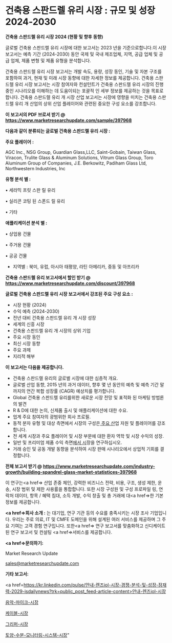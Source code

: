 # 건축용 스판드렐 유리 시장 : 규모 및 성장 2024-2030

<strong>건축용 스판드렐 유리 시장 2024 (현황 및 향후 동향)</strong>

글로벌 건축용 스판드렐 유리 시장에 대한 보고서는 2023 년을 기준으로합니다.이 시장 보고서는 예측 기간 (2024-2030) 동안 국제 및 국내 제조업체, 지역, 공급 업체 및 공급 업체, 제품 변형 및 제품 유형을 분석합니다.

건축용 스판드렐 유리 시장 보고서는 개발 속도, 용량, 성장 동인, 기술 및 자본 구조를 포함하여 과거, 현재 및 미래 시장 동향에 대한 자세한 정보를 제공합니다. 건축용 스판드렐 유리 시장 보고서는 시장 참여자와 컨설턴트가 건축용 스판드렐 유리 시장의 진행중인 시나리오를 이해하는 데 도움이되는 포괄적 인 세부 정보를 제공하는 것을 목표로합니다. 건축용 스판드렐 유리 개 시장 산업 보고서는 시장에 영향을 미치는 건축용 스판드렐 유리 개 산업의 상위 산업 플레이어와 관련된 중요한 구성 요소를 강조합니다.



<strong>이 보고서의 PDF 브로셔 받기 @ <a href=https://www.marketresearchupdate.com/sample/397968>https://www.marketresearchupdate.com/sample/397968</a></strong>



<strong>다음과 같이 분류되는 글로벌 건축용 스판드렐 유리 시장 :</strong>



<strong>주요 플레이어 :</strong>

AGC Inc., NSG Group, Guardian Glass,LLC, Saint-Gobain, Taiwan Glass, Viracon, Trulite Glass & Aluminum Solutions, Vitrum Glass Group, Toro Aluminum Group of Companies, J.E. Berkowitz, Padiham Glass Ltd, Northwestern Industries, Inc



<strong>유형 분석 별 :</strong>

• 세라믹 프릿 스판 릴 유리

• 실리콘 코팅 된 스폰드 릴 유리

• 기타



<strong>애플리케이션 분석 별 :</strong>

• 상업용 건물

• 주거용 건물

• 공공 건물

<ul>
  <li>지역별 : 북미, 유럽, 아시아 태평양, 라틴 아메리카, 중동 및 아프리카</li>
</ul>


<strong>건축용 스판드렐 유리 보고서에서 할인 받기 @ <a href=https://www.marketresearchupdate.com/discount/397968>https://www.marketresearchupdate.com/discount/397968</a></strong>



<strong>글로벌 건축용 스판드렐 유리 시장 보고서에서 강조된 주요 구성 요소 :</strong>
<ul>
  <li>시장 현황 (2024)</li>
  <li>수익 예측 (2024-2030)</li>
  <li>전년 대비 건축용 스판드렐 유리 개 시장 성장</li>
  <li>세계의 신흥 시장</li>
  <li>건축용 스판드렐 유리 개 시장의 상위 기업</li>
  <li>주요 시장 동인</li>
  <li>최신 시장 동향</li>
  <li>주요 과제</li>
  <li>지리적 해부</li>
</ul>


<strong>이 보고서는 다음을 제공합니다.</strong>
<ul>
  <li>건축용 스판드렐 유리의 글로벌 시장에 대한 심층적 개요.</li>
  <li>글로벌 산업 동향, 2015 년의 과거 데이터, 향후 몇 년 동안의 예측 및 예측 기간 말까지의 연간 복합 성장률 (CAGR) 예상치를 평가합니다.</li>
  <li>Global 건축용 스판드렐 유리를위한 새로운 시장 전망 및 표적화 된 마케팅 방법론의 발견</li>
  <li>R &amp; D에 대한 논의, 신제품 출시 및 애플리케이션에 대한 수요.</li>
  <li>업계 주요 참여자의 광범위한 회사 프로필.</li>
  <li>동적 분자 유형 및 대상 측면에서 시장의 구성은<a href=> 주요 산</a>업 자원 및 플레이어를 강조합니다.</li>
  <li>전 세계 시장과 주요 플레이어 및 시장 부문에 대한 환자 역학 및 시장 수익의 성장.</li>
  <li>일반 및 프리미엄 제품 수익 측면<a href=>에서 시</a>장을 연구하십시오.</li>
  <li>거래 승인 및 공동 개발 동향을 분석하여 시장 판매 시나리오에서 상업적 기회를 결정합니다.</li>
</ul>



<strong>전체 보고서 받기 @ <a href=https://www.marketresearchupdate.com/industry-growth/building-spandrel-glass-market-statistices-397968>https://www.marketresearchupdate.com/industry-growth/building-spandrel-glass-market-statistices-397968</a></strong>

이 연구는<a href=> 산업 존중</a> 체인, 강력한 비즈니스 전략, 비용, 구조, 생성 제한, 운송, 시장 범위 및 제한 사용률을 통합합니다. 또한 시장 구성원 및 구성 프로파일 링, 연락처 데이터, 항목 / 혜택 침대, 소득 개발, 수익 창출 및 총 거래에 대<a href=>한 기본 </a>정보를 제공합니다.



<strong><a href=>회사 소</a>개 :</strong>
는 대기업, 연구 기관 등의 수요를 충족시키는 시장 조사 기업입니다. 우리는 주로 의료, IT 및 CMFE 도메인을 위해 설계된 여러 서비스를 제공하며 그 주요 기여는 고객 경험 연구입니다. 또한<a href=> 연구 보</a>고서를 맞춤화하고 신디케이트 된 연구 보고서 및 컨설팅 <a href=>서비스</a>를 제공합니다.



<strong><a href=>문의하기:</a></strong>

Market Research Update

sales@marketresearchupdate.com



<strong>기타 보고서:</strong>

<a href=https://kr.linkedin.com/pulse/안내-렌즈iol-시장-경쟁-분석-및-성장-잠재력-2029-isdailynews?trk=public_post_feed-article-content>안내-렌즈iol-시장</a>

<a href=https://www.linkedin.com/pulse/음악-마이크-시장-현재-및-미래-성장-2029-isdailynews-knt0f/>음악-마이크-시장</a>

<a href=https://www.linkedin.com/pulse/케이블-시장-진입-전략-및-위험-평가2029년-survey-spotlight-pro-24-analysis-8ig1f/>케이블-시장</a>

<a href=https://www.linkedin.com/pulse/그리퍼-시장-경쟁-분석-및-성장-잠재력-2029-consumer-connection-chronicles-24--kskmf/>그리퍼-시장</a>

<a href=https://www.linkedin.com/pulse/토양-수분-모니터링-시스템-시장-세분화-연구-및-목표-고객2030년-jypgc/>토양-수분-모니터링-시스템-시장</a>"
